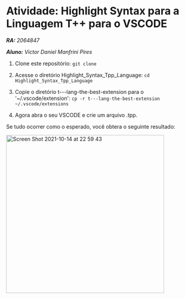 # Atividade: Highlight Syntax para a Linguagem T++ para o VSCODE

***RA:** 2064847*


***Aluno:** Victor Daniel Manfrini Pires*


1. Clone este repositório:
`git clone`

2. Acesse o diretório Highlight_Syntax_Tpp_Language:
`cd Highlight_Syntax_Tpp_Language`

3. Copie o diretório t---lang-the-best-extension para o '~/.vscode/extension':
`cp -r t---lang-the-best-extension ~/.vscode/extensions`

4. Agora abra o seu VSCODE e crie um arquivo .tpp.


Se tudo ocorrer como o esperado, você obtera o seguinte resultado:

<img width="423" alt="Screen Shot 2021-10-14 at 22 59 43" src="https://user-images.githubusercontent.com/42839818/137420599-03075299-258b-4ad1-86ab-2da280937dd9.png">
